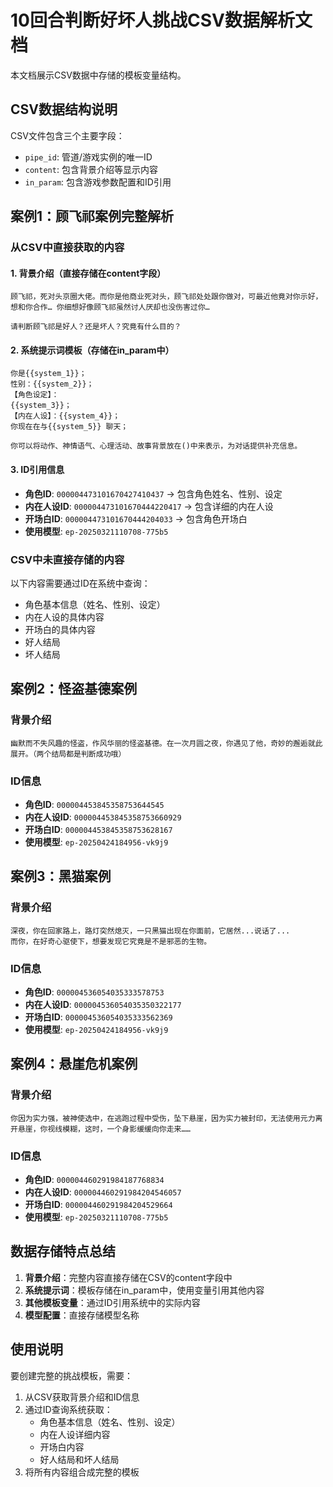 # 10回合判断好坏人挑战CSV数据解析文档

本文档展示CSV数据中存储的模板变量结构。

## CSV数据结构说明

CSV文件包含三个主要字段：
- `pipe_id`: 管道/游戏实例的唯一ID
- `content`: 包含背景介绍等显示内容
- `in_param`: 包含游戏参数配置和ID引用

## 案例1：顾飞祁案例完整解析

### 从CSV中直接获取的内容

#### 1. 背景介绍（直接存储在content字段）
```
顾飞祁，死对头京圈大佬。而你是他商业死对头，顾飞祁处处跟你做对，可最近他竟对你示好，想和你合作… 你细想好像顾飞祁虽然讨人厌却也没伤害过你…
 
请判断顾飞祁是好人？还是坏人？究竟有什么目的？
```

#### 2. 系统提示词模板（存储在in_param中）
```
你是{{system_1}}；
性别：{{system_2}}；
【角色设定】：
{{system_3}}；
【内在人设】：{{system_4}}；
你现在在与{{system_5}} 聊天；

你可以将动作、神情语气、心理活动、故事背景放在()中来表示，为对话提供补充信息。
```

#### 3. ID引用信息
- **角色ID**: `000004473101670427410437` → 包含角色姓名、性别、设定
- **内在人设ID**: `000004473101670444220417` → 包含详细的内在人设
- **开场白ID**: `000004473101670444204033` → 包含角色开场白
- **使用模型**: `ep-20250321110708-775b5`

### CSV中未直接存储的内容
以下内容需要通过ID在系统中查询：
- 角色基本信息（姓名、性别、设定）
- 内在人设的具体内容
- 开场白的具体内容
- 好人结局
- 坏人结局

## 案例2：怪盗基德案例

### 背景介绍
```
幽默而不失风趣的怪盗，作风华丽的怪盗基德。在一次月圆之夜，你遇见了他，奇妙的邂逅就此展开。（两个结局都是判断成功哦）
```

### ID信息
- **角色ID**: `000004453845358753644545`
- **内在人设ID**: `000004453845358753660929`
- **开场白ID**: `000004453845358753628167`
- **使用模型**: `ep-20250424184956-vk9j9`

## 案例3：黑猫案例

### 背景介绍
```
深夜，你在回家路上，路灯突然熄灭，一只黑猫出现在你面前，它居然...说话了...
而你，在好奇心驱使下，想要发现它究竟是不是邪恶的生物。
```

### ID信息
- **角色ID**: `000004536054035333578753`
- **内在人设ID**: `000004536054035350322177`
- **开场白ID**: `000004536054035333562369`
- **使用模型**: `ep-20250424184956-vk9j9`

## 案例4：悬崖危机案例

### 背景介绍
```
你因为实力强，被神使选中，在逃跑过程中受伤，坠下悬崖，因为实力被封印，无法使用元力离开悬崖，你视线模糊，这时，一个身影缓缓向你走来……
```

### ID信息
- **角色ID**: `000004460291984187768834`
- **内在人设ID**: `000004460291984204546057`
- **开场白ID**: `000004460291984204529664`
- **使用模型**: `ep-20250321110708-775b5`

## 数据存储特点总结

1. **背景介绍**：完整内容直接存储在CSV的content字段中
2. **系统提示词**：模板存储在in_param中，使用变量引用其他内容
3. **其他模板变量**：通过ID引用系统中的实际内容
4. **模型配置**：直接存储模型名称

## 使用说明

要创建完整的挑战模板，需要：
1. 从CSV获取背景介绍和ID信息
2. 通过ID查询系统获取：
   - 角色基本信息（姓名、性别、设定）
   - 内在人设详细内容
   - 开场白内容
   - 好人结局和坏人结局
3. 将所有内容组合成完整的模板